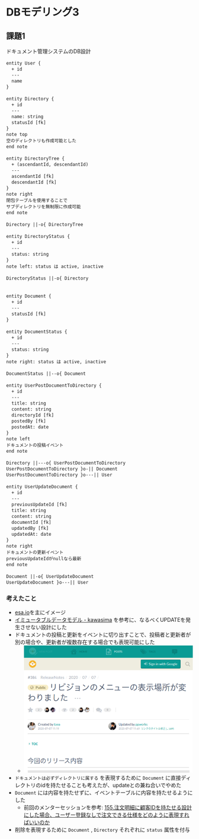 # DBモデリング3

## 課題1

ドキュメント管理システムのDB設計

```plantuml
entity User {
  + id
  ---
  name
}

entity Directory {
  + id
  ---
  name: string
  statusId [fk]
}
note top
空のディレクトリも作成可能とした
end note

entity DirectoryTree {
  + (ascendantId, descendantId)
  ---
  ascendantId [fk]
  descendantId [fk]
}
note right
閉包テーブルを使用することで
サブディレクトリを無制限に作成可能
end note

Directory ||-o{ DirectoryTree

entity DirectoryStatus {
  + id
  ---
  status: string
}
note left: status は active, inactive

DirectoryStatus ||-o{ Directory


entity Document {
  + id
  ---
  statusId [fk]
}

entity DocumentStatus {
  + id
  ---
  status: string
}
note right: status は active, inactive

DocumentStatus ||--o{ Document

entity UserPostDocumentToDirectory {
  + id
  ---
  title: string
  content: string
  directoryId [fk]
  postedBy [fk]
  postedAt: date
}
note left
ドキュメントの投稿イベント
end note

Directory ||---o{ UserPostDocumentToDirectory
UserPostDocumentToDirectory }o-|| Document
UserPostDocumentToDirectory }o---|| User

entity UserUpdateDocument {
  + id
  ---
  previousUpdateId [fk]
  title: string
  content: string
  documentId [fk]
  updatedBy [fk]
  updatedAt: date
}
note right
ドキュメントの更新イベント
previousUpdateIdがnullなら最新
end note

Document ||-o{ UserUpdateDocument
UserUpdateDocument }o---|| User
```

### 考えたこと

- [esa.io](https://docs.esa.io/)を主にイメージ
- [イミュータブルデータモデル - kawasima](https://scrapbox.io/kawasima/%E3%82%A4%E3%83%9F%E3%83%A5%E3%83%BC%E3%82%BF%E3%83%96%E3%83%AB%E3%83%87%E3%83%BC%E3%82%BF%E3%83%A2%E3%83%87%E3%83%AB) を参考に、なるべくUPDATEを発生させない設計にした
- ドキュメントの投稿と更新をイベントに切り出すことで、投稿者と更新者が別の場合や、更新者が複数存在する場合でも表現可能にした
  - ![screenshot1](assets/esa_screenshot_01.png)
- `ドキュメントは必ずディレクトリに属する` を表現するために `Document` に直接ディレクトリのidを持たせることも考えたが、updateとの兼ね合いでやめた
- `Document` には内容を持たせずに、イベントテーブルに内容を持たせるようにした
  - 前回のメンターセッションを参考: [155.注文明細に顧客IDを持たせる設計にした場合、ユーザー登録なしで注文できる仕様をどのように表現すればいいのか](https://hackmd.io/_koVUvhERguir1v7AVddQg#156%E5%95%86%E5%93%81%E3%83%9E%E3%82%B9%E3%82%BF%E3%82%84%E9%A1%A7%E5%AE%A2%E3%83%9E%E3%82%B9%E3%82%BF%E3%81%8C%E5%A4%89%E6%9B%B4%E3%81%95%E3%82%8C%E3%81%A6%E3%81%97%E3%81%BE%E3%81%86%E3%81%93%E3%81%A8%E3%82%92%E3%81%A9%E3%81%AE%E3%82%88%E3%81%86%E3%81%AB%E8%A8%98%E9%8C%B2%E3%81%99%E3%82%8B%E3%81%AE%E3%81%8B)
- 削除を表現するために `Document` , `Directory` それぞれに `status` 属性を付与
